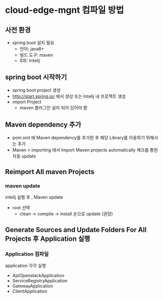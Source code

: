 # cloud-edge-mgnt 컴파일 방법

## 사전 환경
* spring boot 설치 필요
  * 언어: java8+
  * 빌드 도구: maven
  * IDE: Intelij
  
## spring boot 시작하기  
* spring boot project 생성
* http://start.spring.io/ 에서 생성 또는 Intelij 내 프로젝트 생성
* import Project
  * maven 플러그인 설치 되어 있어야 함 

## Maven dependency 추가
*  pom.xml 에 Maven dependency를 추가한 후 해당 Library를 이용하기 위해서는 추가
*  Maven > importing 에서 Import Maven projects automatically 체크를 통한 자동 update
  
## Reimport All maven Projects
### maven update 
intelij 실행 후  , Maven update
* root 선택
  * clean -> complie -> install 순으로 update (권장)
  
## Generate Sources and Update Folders For All Projects 후  Application 실행 
### Application 컴파일
 application 각각 실행 
* ApiOpenstackApplication 
* ServiceRegistryApplication
* GatewayApplication
* ClientApplication
